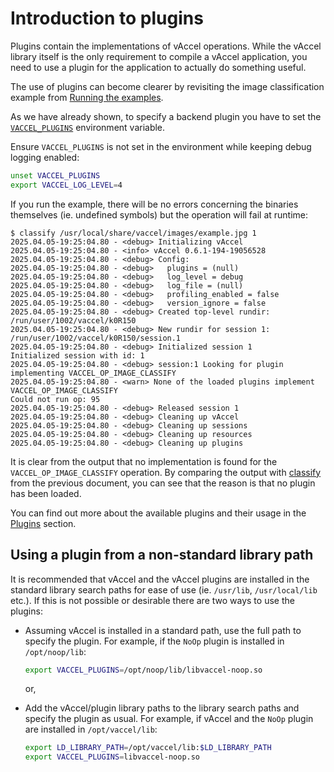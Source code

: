 # Introduction to plugins

Plugins contain the implementations of vAccel operations. While the vAccel
library itself is the only requirement to compile a vAccel application, you need
to use a plugin for the application to actually do something useful.

The use of plugins can become clearer by revisiting the image classification
example from [Running the examples](running-the-examples.md).

As we have already shown, to specify a backend plugin you have to set the
[`VACCEL_PLUGINS`](../configuration.md#vaccel_plugins) environment variable.

Ensure `VACCEL_PLUGINS` is not set in the environment while keeping debug
logging enabled:

```sh
unset VACCEL_PLUGINS
export VACCEL_LOG_LEVEL=4
```

If you run the example, there will be no errors concerning the binaries
themselves (ie. undefined symbols) but the operation will fail at runtime:

```console
$ classify /usr/local/share/vaccel/images/example.jpg 1
2025.04.05-19:25:04.80 - <debug> Initializing vAccel
2025.04.05-19:25:04.80 - <info> vAccel 0.6.1-194-19056528
2025.04.05-19:25:04.80 - <debug> Config:
2025.04.05-19:25:04.80 - <debug>   plugins = (null)
2025.04.05-19:25:04.80 - <debug>   log_level = debug
2025.04.05-19:25:04.80 - <debug>   log_file = (null)
2025.04.05-19:25:04.80 - <debug>   profiling_enabled = false
2025.04.05-19:25:04.80 - <debug>   version_ignore = false
2025.04.05-19:25:04.80 - <debug> Created top-level rundir: /run/user/1002/vaccel/k0R150
2025.04.05-19:25:04.80 - <debug> New rundir for session 1: /run/user/1002/vaccel/k0R150/session.1
2025.04.05-19:25:04.80 - <debug> Initialized session 1
Initialized session with id: 1
2025.04.05-19:25:04.80 - <debug> session:1 Looking for plugin implementing VACCEL_OP_IMAGE_CLASSIFY
2025.04.05-19:25:04.80 - <warn> None of the loaded plugins implement VACCEL_OP_IMAGE_CLASSIFY
Could not run op: 95
2025.04.05-19:25:04.80 - <debug> Released session 1
2025.04.05-19:25:04.80 - <debug> Cleaning up vAccel
2025.04.05-19:25:04.80 - <debug> Cleaning up sessions
2025.04.05-19:25:04.80 - <debug> Cleaning up resources
2025.04.05-19:25:04.80 - <debug> Cleaning up plugins
```

It is clear from the output that no implementation is found for the
`VACCEL_OP_IMAGE_CLASSIFY` operation. By comparing the output with
[classify](running-the-examples.md#classify-noop-debug) from the previous
document, you can see that the reason is that no plugin has been loaded.

You can find out more about the available plugins and their usage in the
[Plugins](../plugins/index.md) section.

## Using a plugin from a non-standard library path

It is recommended that vAccel and the vAccel plugins are installed in the
standard library search paths for ease of use (ie. `/usr/lib`, `/usr/local/lib`
etc.). If this is not possible or desirable there are two ways to use the
plugins:

- Assuming vAccel is installed in a standard path, use the full path to specify
  the plugin. For example, if the `NoOp` plugin is installed in `/opt/noop/lib`:

  ```sh
  export VACCEL_PLUGINS=/opt/noop/lib/libvaccel-noop.so
  ```

  or,

- Add the vAccel/plugin library paths to the library search paths and specify
  the plugin as usual. For example, if vAccel and the `NoOp` plugin are
  installed in `/opt/vaccel/lib`:

  ```sh
  export LD_LIBRARY_PATH=/opt/vaccel/lib:$LD_LIBRARY_PATH
  export VACCEL_PLUGINS=libvaccel-noop.so
  ```
